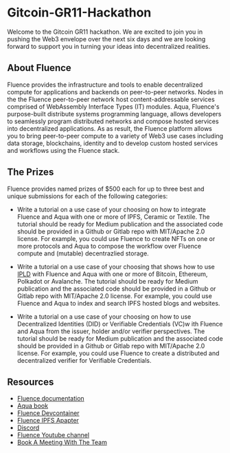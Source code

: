 # Gitcoin-GR11-Hackathon

Welcome to the Gitcoin GR11 hackathon. We are excited to join you in pushing the Web3 envelope over the next six days and we are looking forward to support you in turning your ideas into decentralized realities.

## About Fluence

Fluence provides the infrastructure and tools to enable decentralized compute for applications and backends on peer-to-peer networks. Nodes in the the Fluence peer-to-peer network host content-addressable services comprised of WebAssembly Interface Types (IT) modules. Aqua, Fluence's purpose-built distribute systems programming language, allows developers to seamlessly program distributed networks and compose hosted services into decentralized applications. As as result, the Fluence platform allows you to bring peer-to-peer compute to a variety of Web3 use cases including data storage, blockchains, identity and to develop custom hosted services and workflows using the Fluence stack.

## The Prizes

Fluence provides named prizes of $500 each for up to three best and unique submissions for each of the following categories:

* Write a tutorial on a use case of your choosing on how to integrate Fluence and Aqua with one or more of IPFS, Ceramic or Textile. The tutorial should be ready for Medium publication and the associated code should be provided in a Github or Gitlab repo with MIT/Apache 2.0 license. For example, you could use Fluence to create NFTs on one or more protocols and Aqua to compose the workflow over Fluence compute and (mutable) decentrazlied storage.

* Write a tutorial on a use case of your choosing that shows how to use [IPLD](https://ipld.io/) with Fluence and Aqua with one or more of Bitcoin, Ethereum, Polkadot or Avalanche. The tutorial should be ready for Medium publication and the associated code should be provided in a Github or Gitlab repo with MIT/Apache 2.0 license. For example, you could use Fluence and Aqua to index and search IPFS hosted blogs and websites.

* Write a tutorial on a use case of your choosing on how to use Decentralized Identities (DID) or Verifiable Credentials (VC)w ith Fluence and Aqua from the issuer, holder and/or verifier perspectives.  The tutorial should be ready for Medium publication and the associated code should be provided in a Github or Gitlab repo with MIT/Apache 2.0 license. For example, you could use Fluence to create a distributed and decentralized verifier for Verifiable Credentials.

## Resources

* [Fluence documentation](https://doc.fluence.dev/docs/)
* [Aqua book](https://doc.fluence.dev/aqua-book/)
* [Fluence Devcontainer](https://github.com/fluencelabs/devcontainer)
* [Fluence IPFS Apapter](https://github.com/fluencelabs/aqua-ipfs)
* [Discord](https://fluence.chat)
* [Fluence Youtube channel](https://www.youtube.com/channel/UC3b5eFyKRFlEMwSJ1BTjpbw)
* [Book A Meeting With The Team](https://calendly.com/fluencehack/)
